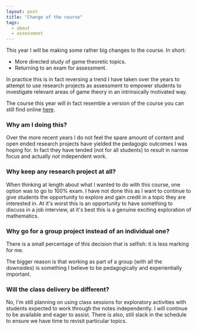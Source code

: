 ```yaml
---
layout: post
title: "Change of the course"
tags:
  - about
  - assessment
---
```


This year I will be making some rather big changes to the course. In short:

- More directed study of game theoretic topics.
- Returning to an exam for assessment.

In practice this is in fact reversing a trend I have taken over the years to
attempt to use research projects as assessment to empower students to
investigate relevant areas of game theory in an intrinsically motivated way.

The course this year will in fact resemble a version of the course you can still
find online [here](https://vknight.org/Year_3_game_theory_course/).

### Why am I doing this?

Over the more recent years I do not feel the spare amount of content and open
ended research projects have yielded the pedagogic outcomes I was hoping for. In
fact they have tended (not for all students) to result in narrow focus and actually
_not_ independent work.

### Why keep any research project at all?

When thinking at length about what I wanted to do with this course, one option
was to go to 100% exam. I have not done this as I want to continue to give
students the opportunity to explore and gain credit in a topic they are
interested in. At it's worst this is an opportunity to have something to discuss
in a job interview, at it's best this is a genuine exciting exploration of mathematics.

### Why go for a group project instead of an individual one?

There is a small percentage of this decision that is selfish: it is less marking
for me.

The bigger reason is that working as part of a group (with all the downsides) is
something I believe to be pedagogically and experientially important.

### Will the class delivery be different?

No, I'm still planning on using class sessions for exploratory activities with
students expected to work through the notes independently. I will continue to be
available and eager to assist. There is also, still slack in the schedule to
ensure we have time to revisit particular topics.
